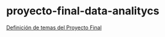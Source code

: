 # proyecto-final-data-analitycs

[Definición de temas del Proyecto Final](https://docs.google.com/document/d/11f67jxB35-KCDudi1k1bEgwplwUI9U8zQJRjbRRfw0w/edit?usp=sharing)
